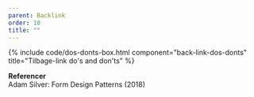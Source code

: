 ```yaml
---
parent: Backlink
order: 10
title: ""
---
```


{% include code/dos-donts-box.html component="back-link-dos-donts" title="Tilbage-link do's and don'ts" %}

**Referencer**<br />
Adam Silver: Form Design Patterns (2018)
